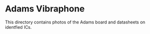 # Adams Vibraphone 

This directory contains photos of the Adams board and datasheets on identfied ICs. 

